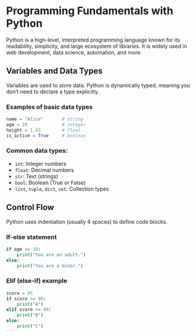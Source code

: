 # Programming Fundamentals with Python

Python is a high-level, interpreted programming language known for its readability, simplicity, and large ecosystem of libraries. It is widely used in web development, data science, automation, and more.


## Variables and Data Types

Variables are used to store data. Python is dynamically typed, meaning you don’t need to declare a type explicitly.


### Examples of basic data types

```python
name = "Alice"       # string
age = 30             # integer
height = 1.65        # float
is_active = True     # boolean
```

### Common data types:
- `int`: Integer numbers
- `float`: Decimal numbers
- `str`: Text (strings)
- `bool`: Boolean (True or False)
- `list`, `tuple`, `dict`, `set`: Collection types


## Control Flow

Python uses indentation (usually 4 spaces) to define code blocks.

### If-else statement

```python
if age >= 18:
    print("You are an adult.")
else:
    print("You are a minor.")
```
### Elif (else-if) example

```python
score = 85
if score >= 90:
    print("A")
elif score >= 80:
    print("B")
else:
    print("C")
'''
